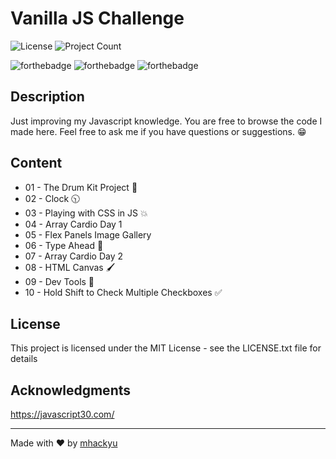 
# Vanilla JS Challenge
![License](https://img.shields.io/badge/license-MIT-green.svg)  ![Project Count](https://img.shields.io/badge/projects-10-ff69b4.svg)

![forthebadge](https://forthebadge.com/images/badges/built-with-love.svg)  ![forthebadge](https://forthebadge.com/images/badges/made-with-javascript.svg)  ![forthebadge](https://forthebadge.com/images/badges/check-it-out.svg)


  ## Description 
Just improving my Javascript knowledge. You are free to browse the code I made here. Feel free to ask me if you have questions or suggestions. 😁

## Content
* 01 - The Drum Kit Project :drum:
* 02 - Clock 🕥
* 03 - Playing with CSS in JS :collision:
* 04 - Array Cardio Day 1
* 05 - Flex Panels Image Gallery
* 06 - Type Ahead 👀
* 07 - Array Cardio Day 2
* 08 - HTML Canvas 🖌
* 09 - Dev Tools 🔧
* 10 - Hold Shift to Check Multiple Checkboxes ✅ 

## License
This project is licensed under the MIT License - see the LICENSE.txt file for details

## Acknowledgments
https://javascript30.com/ 


---
Made with :heart: by [mhackyu](https://github.com/mhackyu)